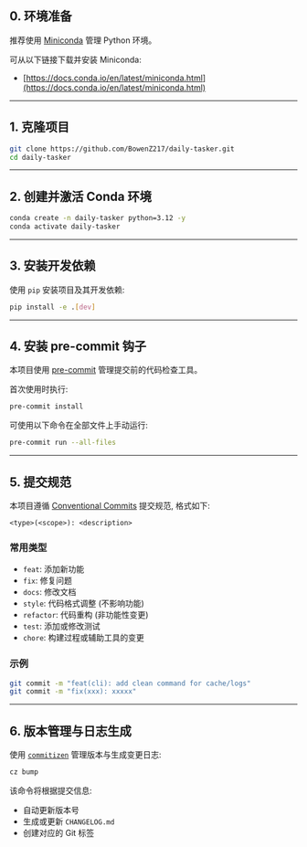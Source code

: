 ## 0. 环境准备

推荐使用 [Miniconda](https://docs.conda.io/en/latest/miniconda.html) 管理 Python 环境。

可从以下链接下载并安装 Miniconda:

* [https://docs.conda.io/en/latest/miniconda.html](https://docs.conda.io/en/latest/miniconda.html)

---

## 1. 克隆项目

```bash
git clone https://github.com/BowenZ217/daily-tasker.git
cd daily-tasker
```

---

## 2. 创建并激活 Conda 环境

```bash
conda create -n daily-tasker python=3.12 -y
conda activate daily-tasker
```

---

## 3. 安装开发依赖

使用 `pip` 安装项目及其开发依赖:

```bash
pip install -e .[dev]
```

---

## 4. 安装 pre-commit 钩子

本项目使用 [pre-commit](https://pre-commit.com/) 管理提交前的代码检查工具。

首次使用时执行:

```bash
pre-commit install
```

可使用以下命令在全部文件上手动运行:

```bash
pre-commit run --all-files
```

---

## 5. 提交规范

本项目遵循 [Conventional Commits](https://www.conventionalcommits.org/) 提交规范, 格式如下:

```
<type>(<scope>): <description>
```

### 常用类型

* `feat`: 添加新功能
* `fix`: 修复问题
* `docs`: 修改文档
* `style`: 代码格式调整 (不影响功能)
* `refactor`: 代码重构 (非功能性变更)
* `test`: 添加或修改测试
* `chore`: 构建过程或辅助工具的变更

### 示例

```bash
git commit -m "feat(cli): add clean command for cache/logs"
git commit -m "fix(xxx): xxxxx"
```

---

## 6. 版本管理与日志生成

使用 [`commitizen`](https://github.com/commitizen-tools/commitizen) 管理版本与生成变更日志:

```bash
cz bump
```

该命令将根据提交信息:

* 自动更新版本号
* 生成或更新 `CHANGELOG.md`
* 创建对应的 Git 标签
